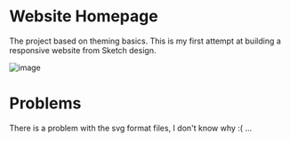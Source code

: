 # Website Homepage
The project based on theming basics. 
This is my first attempt at building a responsive website from Sketch design.

![image](https://user-images.githubusercontent.com/88145246/129176522-b04e5ce6-bd6a-414c-865d-4c076429cbf2.png)


# Problems
There is a problem with the svg format files, I don't know why :( ...
